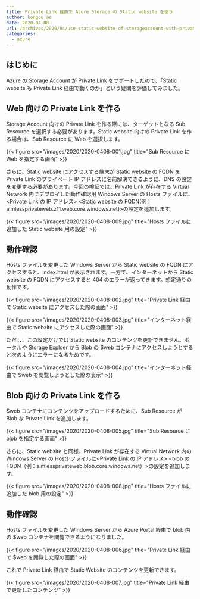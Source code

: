 ```yaml
---
title: Private Link 経由で Azure Storage の Static website を使う
author: kongou_ae
date: 2020-04-08
url: /archives/2020/04/use-static-website-of-storageaccount-with-privatelink
categories:
  - azure
---
```


## はじめに

Azure の Storage Account が Private Link をサポートしたので、「Static website も Private Link 経由で動くのか」という疑問を評価してみました。

## Web 向けの Private Link を作る

Storage Account 向けの Private Link を作る際には、ターゲットとなる Sub Resource を選択する必要があります。Static website 向けの Private Link を作る場合は、Sub Resource に Web を選択します。

{{< figure src="/images/2020/2020-0408-001.jpg" title="Sub Resource に Web を指定する画面" >}}

さらに、Static website にアクセスする端末が Static website の FQDN を Private Link のプライベート IP アドレスに名前解決できるように、DNS の設定を変更する必要があります。今回の検証では、Private Link が存在する Virtual Network 内にデプロイした動作確認用 Windows Server の Hosts ファイルに、<Private Link の IP アドレス> <Static website の FQDN(例：aimlessprivateweb.z11.web.core.windows.net)>の設定を追加します。

{{< figure src="/images/2020/2020-0408-009.jpg" title="Hosts ファイルに追加した Static website 用の設定" >}}

## 動作確認

Hosts ファイルを変更した Windows Server から Static website の FQDN にアクセスすると、index.html が表示されます。一方で、インターネットから Static website の FQDN にアクセスすると 404 のエラーが返ってきます。想定通りの動作です。

{{< figure src="/images/2020/2020-0408-002.jpg" title="Private Link 経由で Static website にアクセスした際の画面" >}}

{{< figure src="/images/2020/2020-0408-003.jpg" title="インターネット経由で Static website にアクセスした際の画面" >}}

ただし、この設定だけでは Static website のコンテンツを更新できません。ポータルや Storage Exploer から Blob の $web コンテナにアクセスしようとすると次のようにエラーになるためです。

{{< figure src="/images/2020/2020-0408-004.jpg" title="インターネット経由で $web を閲覧しようとした際の表示" >}}

## Blob 向けの Private Link を作る

$web コンテナにコンテンツをアップロードするために、Sub Resource が Blob な Private Link を追加します。

{{< figure src="/images/2020/2020-0408-005.jpg" title="Sub Resource に blob を指定する画面" >}}

さらに、Static website と同様、Private Link が存在する Virtual Network 内の Windows Server の Hosts ファイルに<Private Link の IP アドレス> <blob の FQDN（例：aimlessprivateweb.blob.core.windows.net）>の設定を追加します。

{{< figure src="/images/2020/2020-0408-008.jpg" title="Hosts ファイルに追加した blob 用の設定" >}}


## 動作確認

Hosts ファイルを変更した Windows Server から Azure Portal 経由で blob 内の $web コンテナを閲覧できるようになりました。

{{< figure src="/images/2020/2020-0408-006.jpg" title="Private Link 経由で $web を閲覧した際の画面" >}}

これで Private Link 経由で Static Website のコンテンツを更新できます。

{{< figure src="/images/2020/2020-0408-007.jpg" title="Private Link 経由で更新したコンテンツ" >}}
